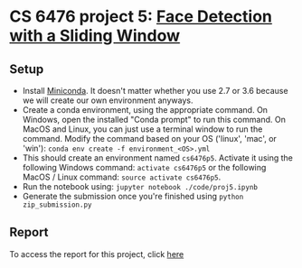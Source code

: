 # CS 6476 project 5: [Face Detection with a Sliding Window](https://www.cc.gatech.edu/~hays/compvision2018/proj5/)

## Setup
- Install [Miniconda](https://conda.io/miniconda). It doesn't matter whether you use 2.7 or 3.6 because we will create our own environment anyways.
- Create a conda environment, using the appropriate command. On Windows, open the installed "Conda prompt" to run this command. On MacOS and Linux, you can just use a terminal window to run the command. Modify the command based on your OS ('linux', 'mac', or 'win'): `conda env create -f environment_<OS>.yml`
- This should create an environment named `cs6476p5`. Activate it using the following Windows command: `activate cs6476p5` or the following MacOS / Linux command: `source activate cs6476p5`.
- Run the notebook using: `jupyter notebook ./code/proj5.ipynb`
- Generate the submission once you're finished using `python zip_submission.py`

## Report
To access the report for this project, click [here](https://github.com/frafiei3/CS6476-Computer-Vision/blob/master/Project%205/proj5/html/Report.md)
